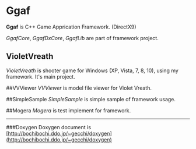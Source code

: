 # Ggaf
__Ggaf__ is C++ Game Apprication Framework. (DirectX9)

*GgafCore*, *GgafDxCore*, *GgafLib* are part of framework project.

## VioletVreath
*VioletVreath* is shooter game for Windows (XP, Vista, 7, 8, 10), using my framework.
It's main project.

##VVViewer
*VVViewer* is model file viewer for Violet Vreath.

##SimpleSample
*SimpleSample* is simple sample of framework usage.

##Mogera
*Mogera* is test implement for framework.

---------------------------------------------------------------------

###Doxygen
Doxygen document is [http://bochibochi.ddo.jp/~gecchi/doxygen](http://bochibochi.ddo.jp/~gecchi/doxygen)
